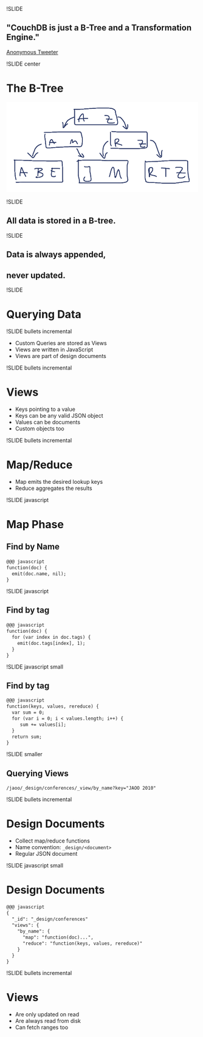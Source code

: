 !SLIDE

## "CouchDB is just a B-Tree and a Transformation Engine." ##

<p class="caption">
<a href="http://twitter.com/bitdiddle/status/19645939355">Anonymous Tweeter</a>
</p>

!SLIDE center

# The B-Tree #

![B-Tree](btree.png)

!SLIDE

## All data is stored in a B-tree. ##

!SLIDE

## Data is always appended, ##
## never updated. ##

!SLIDE

# Querying Data #

!SLIDE bullets incremental

* Custom Queries are stored as Views
* Views are written in JavaScript
* Views are part of design documents

!SLIDE bullets incremental

# Views #

* Keys pointing to a value
* Keys can be any valid JSON object
* Values can be documents
* Custom objects too

!SLIDE bullets incremental

# Map/Reduce #

* Map emits the desired lookup keys
* Reduce aggregates the results

!SLIDE javascript

# Map Phase #

## Find by Name ##

    @@@ javascript
    function(doc) {
      emit(doc.name, nil);
    }

!SLIDE javascript

## Find by tag ##

    @@@ javascript
    function(doc) {
      for (var index in doc.tags) {
        emit(doc.tags[index], 1);
      }
    }

!SLIDE javascript small

## Find by tag ##

    @@@ javascript
    function(keys, values, rereduce) {
      var sum = 0;
      for (var i = 0; i < values.length; i++) {
         sum += values[i];
      }
      return sum;
    }

!SLIDE smaller

## Querying Views ##

    /jaoo/_design/conferences/_view/by_name?key="JAOO 2010"

!SLIDE bullets incremental

# Design Documents #

* Collect map/reduce functions
* Name convention: `_design/<document>`
* Regular JSON document

!SLIDE javascript small

# Design Documents #

    @@@ javascript
    {
      "_id": "_design/conferences"
      "views": {
        "by_name": {
          "map": "function(doc)...",
          "reduce": "function(keys, values, rereduce)"
        }
      }
    }

!SLIDE bullets incremental

# Views #

* Are only updated on read
* Are always read from disk
* Can fetch ranges too
